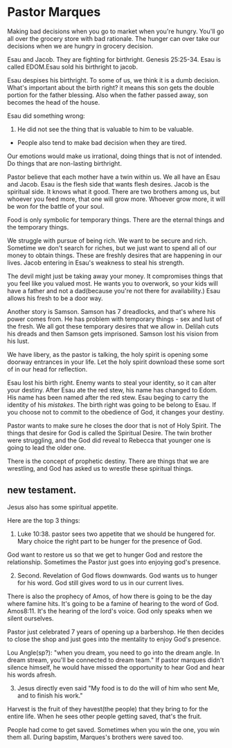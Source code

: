 # Pastor Marques

Making bad decisions when you go to market when you're hungry. You'll go all over the grocery store with bad rationale.
The hunger can over take our decisions when we are hungry in grocery decision.

Esau and Jacob. They are fighting for birthright. Genesis 25:25-34. Esau is called EDOM.Esau sold his birthright to jacob.

Esau despises his birthright. To some of us, we think it is a dumb decision. What's important about the birth right? it means
this son gets the double portion for the father blessing. Also when the father passed away, son becomes the head of the  house.

Esau did something wrong:
1. He did not see the thing that is valuable to him to be valuable.
  - People also tend to make bad decision when they are tired.

Our emotions would make us irrational, doing things that is not of intended. Do things that are non-lasting birthright.

Pastor believe that each mother have a twin within us. We all have an Esau and Jacob. Esau is the flesh side that wants
flesh desires. Jacob is the spiritual side. It knows what it good. There are two brothers among us, but whoever you feed more, 
that one will grow more. Whoever grow more, it will be won for the battle of your soul.

Food is only symbolic for temporary things. There are the eternal things and the temporary things.

We struggle with pursue of being rich. We want to be secure and rich.
Sometime we don't search for riches, but we just want to spend all of our money to obtain things. These are freshly desires
that are happening in our lives. Jacob entering in Esau's weakness to steal his strength. 

The devil might just be taking away your money. It compromises things that you feel like you valued most. He wants you to
overwork, so your kids will have a father and not a dad(because you're not there for availability.) Esau allows his fresh to
be a door way. 

Another story is Samson. Samson has 7 dreadlocks, and that's where his power comes from. He has problem with temporary things - 
sex and lust of the fresh. We all got these temporary desires that we allow in.  Delilah cuts his dreads and then Samson gets
imprisoned. Samson lost his vision from his lust.

We have libery, as the pastor is talking, the holy spirit is opening some doorway entrances in your life. Let the holy spirit
download these some sort of in our head for reflection.

Esau lost his birth right. Enemy wants to steal your identity, so it can alter your destiny. After Esau ate the red stew, his name has 
changed to Edom. His name has been named after the red stew. Esau beging to carry the identity of his _mistakes_. The birth right was
going to be belong to Esau. If you choose not to commit to the obedience of God, it changes your destiny.

Pastor wants to make sure he closes the door that is not of Holy Spirit. The things that desire for God is called the Spiritual Desire.
The twin brother were struggling, and the God did reveal to Rebecca that younger one is going to lead the older one.

There is the concept of prophetic destiny. There are  things that we are wrestling, and God has asked us to wrestle these spiritual things.

## new testament.

Jesus also has some spiritual appetite.

Here are the top 3 things:

1. Luke 10:38. pastor sees two appetite that we should be hungered for. Mary choice the right part to be hunger for the presence of God.

God want to restore us so that we get to hunger God and restore the relationship. Sometimes the Pastor just goes into enjoying god's presence. 

2. Second. Revelation of God flows downwards. God wants us to hunger for his word. God still gives word to us in our current lives.

There is also the prophecy of Amos, of how there is going to be the day where famine hits. It's going to be a famine of hearing to the word
of God. Amos8:11. It's the hearing of the lord's voice. God only speaks when we silent ourselves.

Pastor just celebrated 7 years of opening up a barbershop. He then decides to close the shop and just goes into the mentality to enjoy God's
presence.

Lou Angle(sp?): "when you dream, you need to go into the dream angle. In dream stream, you'll be connected to dream team." If pastor marques didn't
silence himself, he would have missed the opportunity to hear God and hear his words afresh.

3. Jesus directly even said "My food is to do the will of him who sent Me, and to finish his work."

Harvest is the fruit of they havest(the people) that they bring to for the entire life. When he sees other people getting saved, that's the fruit.

People had come to get saved. Sometimes when you win the one, you win them all. During bapstim, Marques's brothers were saved too.
